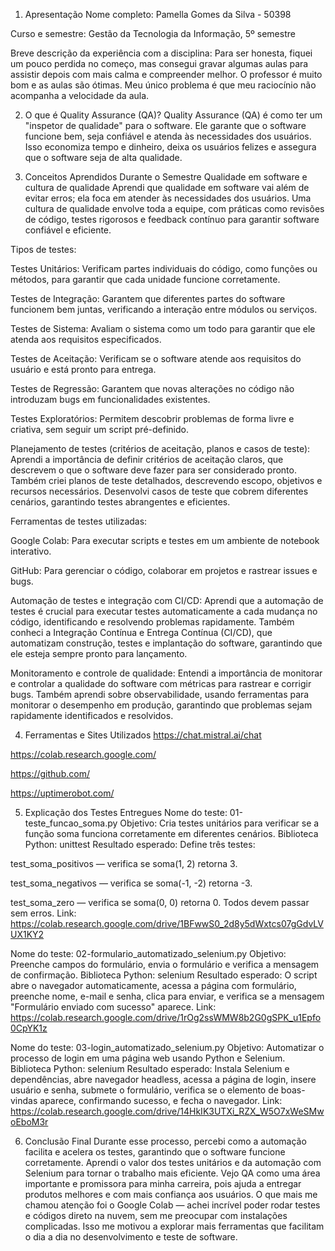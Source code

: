 1. Apresentação
Nome completo: Pamella Gomes da Silva - 50398

Curso e semestre:
Gestão da Tecnologia da Informação, 5º semestre

Breve descrição da experiência com a disciplina:
Para ser honesta, fiquei um pouco perdida no começo, mas consegui gravar algumas aulas para assistir depois com mais calma e compreender melhor. O professor é muito bom e as aulas são ótimas. Meu único problema é que meu raciocínio não acompanha a velocidade da aula.

2. O que é Quality Assurance (QA)?
Quality Assurance (QA) é como ter um "inspetor de qualidade" para o software. Ele garante que o software funcione bem, seja confiável e atenda às necessidades dos usuários. Isso economiza tempo e dinheiro, deixa os usuários felizes e assegura que o software seja de alta qualidade.

3. Conceitos Aprendidos Durante o Semestre
Qualidade em software e cultura de qualidade
Aprendi que qualidade em software vai além de evitar erros; ela foca em atender às necessidades dos usuários. Uma cultura de qualidade envolve toda a equipe, com práticas como revisões de código, testes rigorosos e feedback contínuo para garantir software confiável e eficiente.

Tipos de testes:

Testes Unitários: Verificam partes individuais do código, como funções ou métodos, para garantir que cada unidade funcione corretamente.

Testes de Integração: Garantem que diferentes partes do software funcionem bem juntas, verificando a interação entre módulos ou serviços.

Testes de Sistema: Avaliam o sistema como um todo para garantir que ele atenda aos requisitos especificados.

Testes de Aceitação: Verificam se o software atende aos requisitos do usuário e está pronto para entrega.

Testes de Regressão: Garantem que novas alterações no código não introduzam bugs em funcionalidades existentes.

Testes Exploratórios: Permitem descobrir problemas de forma livre e criativa, sem seguir um script pré-definido.

Planejamento de testes (critérios de aceitação, planos e casos de teste):
Aprendi a importância de definir critérios de aceitação claros, que descrevem o que o software deve fazer para ser considerado pronto. Também criei planos de teste detalhados, descrevendo escopo, objetivos e recursos necessários. Desenvolvi casos de teste que cobrem diferentes cenários, garantindo testes abrangentes e eficientes.

Ferramentas de testes utilizadas:

Google Colab: Para executar scripts e testes em um ambiente de notebook interativo.

GitHub: Para gerenciar o código, colaborar em projetos e rastrear issues e bugs.

Automação de testes e integração com CI/CD:
Aprendi que a automação de testes é crucial para executar testes automaticamente a cada mudança no código, identificando e resolvendo problemas rapidamente. Também conheci a Integração Contínua e Entrega Contínua (CI/CD), que automatizam construção, testes e implantação do software, garantindo que ele esteja sempre pronto para lançamento.

Monitoramento e controle de qualidade:
Entendi a importância de monitorar e controlar a qualidade do software com métricas para rastrear e corrigir bugs. Também aprendi sobre observabilidade, usando ferramentas para monitorar o desempenho em produção, garantindo que problemas sejam rapidamente identificados e resolvidos.

4. Ferramentas e Sites Utilizados
https://chat.mistral.ai/chat

https://colab.research.google.com/

https://github.com/

https://uptimerobot.com/

5. Explicação dos Testes Entregues
Nome do teste: 01-teste_funcao_soma.py
Objetivo: Cria testes unitários para verificar se a função soma funciona corretamente em diferentes cenários.
Biblioteca Python: unittest
Resultado esperado: Define três testes:

test_soma_positivos — verifica se soma(1, 2) retorna 3.

test_soma_negativos — verifica se soma(-1, -2) retorna -3.

test_soma_zero — verifica se soma(0, 0) retorna 0.
Todos devem passar sem erros.
Link: https://colab.research.google.com/drive/1BFwwS0_2d8y5dWxtcs07gGdvLVUX1KY2

Nome do teste: 02-formulario_automatizado_selenium.py
Objetivo: Preenche campos do formulário, envia o formulário e verifica a mensagem de confirmação.
Biblioteca Python: selenium
Resultado esperado: O script abre o navegador automaticamente, acessa a página com formulário, preenche nome, e-mail e senha, clica para enviar, e verifica se a mensagem "Formulário enviado com sucesso" aparece.
Link: https://colab.research.google.com/drive/1rOg2ssWMW8b2G0gSPK_u1Epfo0CpYK1z

Nome do teste: 03-login_automatizado_selenium.py
Objetivo: Automatizar o processo de login em uma página web usando Python e Selenium.
Biblioteca Python: selenium
Resultado esperado: Instala Selenium e dependências, abre navegador headless, acessa a página de login, insere usuário e senha, submete o formulário, verifica se o elemento de boas-vindas aparece, confirmando sucesso, e fecha o navegador.
Link: https://colab.research.google.com/drive/14HkIK3UTXi_RZX_W5O7xWeSMwoEboM3r

6. Conclusão Final
Durante esse processo, percebi como a automação facilita e acelera os testes, garantindo que o software funcione corretamente. Aprendi o valor dos testes unitários e da automação com Selenium para tornar o trabalho mais eficiente. Vejo QA como uma área importante e promissora para minha carreira, pois ajuda a entregar produtos melhores e com mais confiança aos usuários. O que mais me chamou atenção foi o Google Colab — achei incrível poder rodar testes e códigos direto na nuvem, sem me preocupar com instalações complicadas. Isso me motivou a explorar mais ferramentas que facilitam o dia a dia no desenvolvimento e teste de software.
